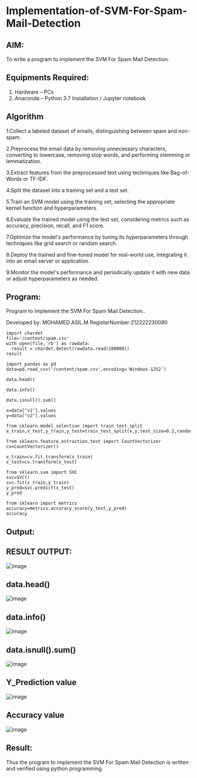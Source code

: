 # Implementation-of-SVM-For-Spam-Mail-Detection

## AIM:
To write a program to implement the SVM For Spam Mail Detection.

## Equipments Required:
1. Hardware – PCs
2. Anaconda – Python 3.7 Installation / Jupyter notebook

## Algorithm
1.Collect a labeled dataset of emails, distinguishing between spam and non-spam.

2.Preprocess the email data by removing unnecessary characters, converting to lowercase, removing stop words, and performing stemming or lemmatization.

3.Extract features from the preprocessed text using techniques like Bag-of-Words or TF-IDF.

4.Split the dataset into a training set and a test set.

5.Train an SVM model using the training set, selecting the appropriate kernel function and hyperparameters.

6.Evaluate the trained model using the test set, considering metrics such as accuracy, precision, recall, and F1 score.

7.Optimize the model's performance by tuning its hyperparameters through techniques like grid search or random search.

8.Deploy the trained and fine-tuned model for real-world use, integrating it into an email server or application.

9.Monitor the model's performance and periodically update it with new data or adjust hyperparameters as needed. 

## Program:

Program to implement the SVM For Spam Mail Detection..

Developed by: MOHAMED ASIL.M
RegisterNumber:212222230080


```
import chardet
file='/content/spam.csv'
with open(file,'rb') as rawdata:
  result = chardet.detect(rawdata.read(100000))
result

import pandas as pd
data=pd.read_csv('/content/spam.csv',encoding='Windows-1252')

data.head()

data.info()

data.isnull().sum()

x=data["v1"].values
y=data["v2"].values

from sklearn.model_selection import train_test_split
x_train,x_test,y_train,y_test=train_test_split(x,y,test_size=0.2,random_state=0)

from sklearn.feature_extraction.text import CountVectorizer
cv=CountVectorizer()

x_train=cv.fit_transform(x_train)
x_test=cv.transform(x_test)

from sklearn.svm import SVC
svc=SVC()
svc.fit(x_train,y_train)
y_pred=svc.predict(x_test)
y_pred

from sklearn import metrics
accuracy=metrics.accuracy_score(y_test,y_pred)
accuracy
```
## Output:
## RESULT OUTPUT:
![image](https://github.com/Mythilidharman/Implementation-of-SVM-For-Spam-Mail-Detection/assets/119104110/0ec7d672-7118-4d39-a751-8e411ba67b27)
## data.head()
![image](https://github.com/Mythilidharman/Implementation-of-SVM-For-Spam-Mail-Detection/assets/119104110/5eadaf7c-ee33-4361-a9b8-24af5923dd40)
## data.info()
![image](https://github.com/Mythilidharman/Implementation-of-SVM-For-Spam-Mail-Detection/assets/119104110/14153aab-995a-4d45-9acc-c4816840fed3)
## data.isnull().sum()
![image](https://github.com/Mythilidharman/Implementation-of-SVM-For-Spam-Mail-Detection/assets/119104110/d43598c6-f707-4587-92e4-79ea2212eb51)
## Y_Prediction value
![image](https://github.com/Mythilidharman/Implementation-of-SVM-For-Spam-Mail-Detection/assets/119104110/254ee274-15d7-492a-89ec-48254b96624f)
## Accuracy value
![image](https://github.com/Mythilidharman/Implementation-of-SVM-For-Spam-Mail-Detection/assets/119104110/b5a40f55-9c43-4d3e-9616-eafd1c48c42a)

## Result:
Thus the program to implement the SVM For Spam Mail Detection is written and verified using python programming.
